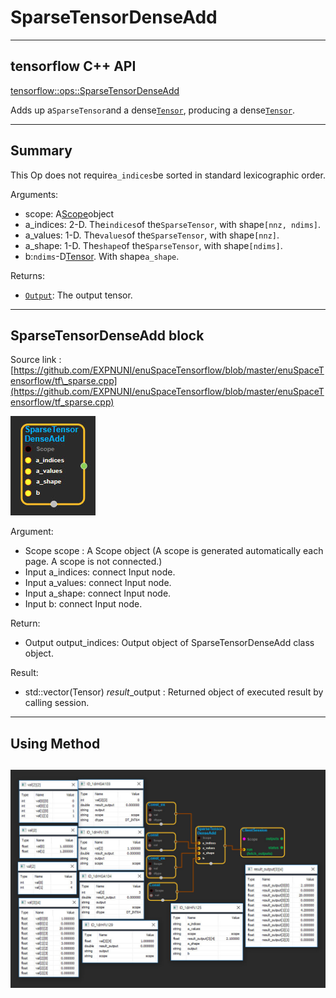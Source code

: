 # SparseTensorDenseAdd

---

## tensorflow C++ API

[tensorflow::ops::SparseTensorDenseAdd](https://www.tensorflow.org/api_docs/cc/class/tensorflow/ops/sparse-tensor-dense-add)

Adds up a`SparseTensor`and a dense[`Tensor`](https://www.tensorflow.org/api_docs/cc/class/tensorflow/tensor.html#classtensorflow_1_1_tensor), producing a dense[`Tensor`](https://www.tensorflow.org/api_docs/cc/class/tensorflow/tensor.html#classtensorflow_1_1_tensor).

---

## Summary

This Op does not require`a_indices`be sorted in standard lexicographic order.

Arguments:

* scope: A[Scope](https://www.tensorflow.org/api_docs/cc/class/tensorflow/scope.html#classtensorflow_1_1_scope)object
* a\_indices: 2-D. The`indices`of the`SparseTensor`, with shape`[nnz, ndims]`.
* a\_values: 1-D. The`values`of the`SparseTensor`, with shape`[nnz]`.
* a\_shape: 1-D. The`shape`of the`SparseTensor`, with shape`[ndims]`.
* b:`ndims`-D[Tensor](https://www.tensorflow.org/api_docs/cc/class/tensorflow/tensor.html#classtensorflow_1_1_tensor). With shape`a_shape`.

Returns:

* [`Output`](https://www.tensorflow.org/api_docs/cc/class/tensorflow/output.html#classtensorflow_1_1_output): The output tensor.

---

## SparseTensorDenseAdd block

Source link : [https://github.com/EXPNUNI/enuSpaceTensorflow/blob/master/enuSpaceTensorflow/tf\_sparse.cpp](https://github.com/EXPNUNI/enuSpaceTensorflow/blob/master/enuSpaceTensorflow/tf_sparse.cpp)

![](/assets/sparse_op/SparseTensorDenseAdd1.jpg)

Argument:

* Scope scope : A Scope object \(A scope is generated automatically each page. A scope is not connected.\)
* Input a\_indices: connect  Input node.
* Input a\_values: connect  Input node.
* Input a\_shape: connect  Input node.
* Input b: connect  Input node.

Return:

* Output output\_indices: Output object of SparseTensorDenseAdd class object.

Result:

* std::vector\(Tensor\) _result_\_output : Returned object of executed result by calling session.

---

## Using Method

## ![](/assets/sparse_op/SparseTensorDenseAdd2.jpg)



